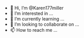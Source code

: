 - 👋 Hi, I’m @Karen177miller
- 👀 I’m interested in ...
- 🌱 I’m currently learning ...
- 💞️ I’m looking to collaborate on ...
- 📫 How to reach me ...

<!---
Karen177miller/Karen177miller is a ✨ special ✨ repository because its `README.md` (this file) appears on your GitHub profile.
You can click the Preview link to take a look at your changes.
--->
